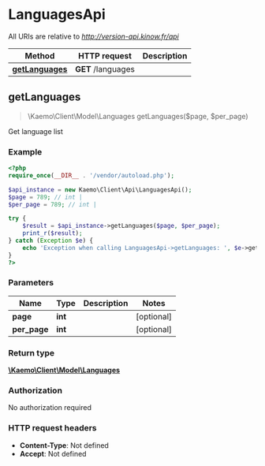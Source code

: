 # LanguagesApi

All URIs are relative to *http://version-api.kinow.fr/api*

Method | HTTP request | Description
------------- | ------------- | -------------
[**getLanguages**](#getLanguages) | **GET** /languages | 


## **getLanguages**
> \Kaemo\Client\Model\Languages getLanguages($page, $per_page)



Get language list

### Example
```php
<?php
require_once(__DIR__ . '/vendor/autoload.php');

$api_instance = new Kaemo\Client\Api\LanguagesApi();
$page = 789; // int | 
$per_page = 789; // int | 

try {
    $result = $api_instance->getLanguages($page, $per_page);
    print_r($result);
} catch (Exception $e) {
    echo 'Exception when calling LanguagesApi->getLanguages: ', $e->getMessage(), PHP_EOL;
}
?>
```

### Parameters

Name | Type | Description  | Notes
------------- | ------------- | ------------- | -------------
 **page** | **int**|  | [optional]
 **per_page** | **int**|  | [optional]

### Return type

[**\Kaemo\Client\Model\Languages**](#Languages)

### Authorization

No authorization required

### HTTP request headers

 - **Content-Type**: Not defined
 - **Accept**: Not defined

